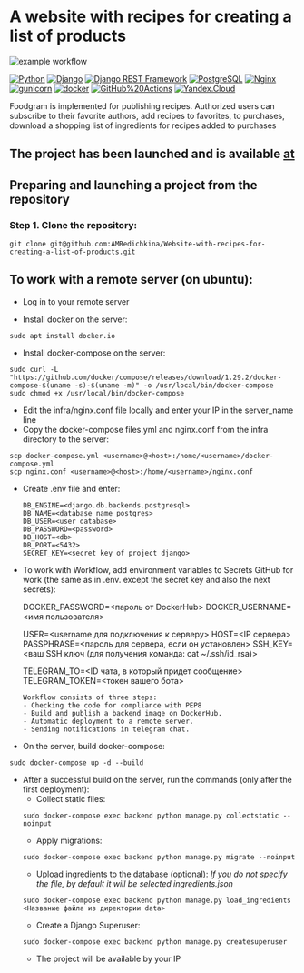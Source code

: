 # A website with recipes for creating a list of products
![example workflow](https://github.com/NIK-TIGER-BILL/foodgram-project-react/actions/workflows/foodgram_workflow.yml/badge.svg)  
  
[![Python](https://img.shields.io/badge/-Python-464646?style=flat-square&logo=Python)](https://www.python.org/)
[![Django](https://img.shields.io/badge/-Django-464646?style=flat-square&logo=Django)](https://www.djangoproject.com/)
[![Django REST Framework](https://img.shields.io/badge/-Django%20REST%20Framework-464646?style=flat-square&logo=Django%20REST%20Framework)](https://www.django-rest-framework.org/)
[![PostgreSQL](https://img.shields.io/badge/-PostgreSQL-464646?style=flat-square&logo=PostgreSQL)](https://www.postgresql.org/)
[![Nginx](https://img.shields.io/badge/-NGINX-464646?style=flat-square&logo=NGINX)](https://nginx.org/ru/)
[![gunicorn](https://img.shields.io/badge/-gunicorn-464646?style=flat-square&logo=gunicorn)](https://gunicorn.org/)
[![docker](https://img.shields.io/badge/-Docker-464646?style=flat-square&logo=docker)](https://www.docker.com/)
[![GitHub%20Actions](https://img.shields.io/badge/-GitHub%20Actions-464646?style=flat-square&logo=GitHub%20actions)](https://github.com/features/actions)
[![Yandex.Cloud](https://img.shields.io/badge/-Yandex.Cloud-464646?style=flat-square&logo=Yandex.Cloud)](https://cloud.yandex.ru/)



Foodgram is implemented for publishing recipes. Authorized users can subscribe to their favorite authors,
add recipes to favorites, to purchases, download a shopping list of ingredients for recipes added to purchases

## The project has been launched and is available [at](http://51.250.73.138/recipes)


## Preparing and launching a project from the repository

### Step 1. Clone the repository:
```
git clone git@github.com:AMRedichkina/Website-with-recipes-for-creating-a-list-of-products.git
```
## To work with a remote server (on ubuntu):
* Log in to your remote server

* Install docker on the server:
```
sudo apt install docker.io 
```
* Install docker-compose on the server:
```
sudo curl -L "https://github.com/docker/compose/releases/download/1.29.2/docker-compose-$(uname -s)-$(uname -m)" -o /usr/local/bin/docker-compose
sudo chmod +x /usr/local/bin/docker-compose
```
* Edit the infra/nginx.conf file locally and enter your IP in the server_name line
* Copy the docker-compose files.yml and nginx.conf from the infra directory to the server:
```
scp docker-compose.yml <username>@<host>:/home/<username>/docker-compose.yml
scp nginx.conf <username>@<host>:/home/<username>/nginx.conf
```

* Create .env file and enter:
    ```
    DB_ENGINE=<django.db.backends.postgresql>
    DB_NAME=<database name postgres>
    DB_USER=<user database>
    DB_PASSWORD=<password>
    DB_HOST=<db>
    DB_PORT=<5432>
    SECRET_KEY=<secret key of project django>
    ```
* To work with Workflow, add environment variables to Secrets GitHub for work
(the same as in .env. except the secret key and also the next secrets):
    
    DOCKER_PASSWORD=<пароль от DockerHub>
    DOCKER_USERNAME=<имя пользователя>
 

    USER=<username для подключения к серверу>
    HOST=<IP сервера>
    PASSPHRASE=<пароль для сервера, если он установлен>
    SSH_KEY=<ваш SSH ключ (для получения команда: cat ~/.ssh/id_rsa)>

    TELEGRAM_TO=<ID чата, в который придет сообщение>
    TELEGRAM_TOKEN=<токен вашего бота>
    ```
    Workflow consists of three steps:
    - Checking the code for compliance with PEP8
    - Build and publish a backend image on DockerHub. 
    - Automatic deployment to a remote server.
    - Sending notifications in telegram chat.
  
* On the server, build docker-compose:
```
sudo docker-compose up -d --build
```
* After a successful build on the server, run the commands (only after the first deployment):
    - Collect static files:
    ```
    sudo docker-compose exec backend python manage.py collectstatic --noinput
    ```
    - Apply migrations:
    ```
    sudo docker-compose exec backend python manage.py migrate --noinput
    ```
    - Upload ingredients to the database (optional):
    *If you do not specify the file, by default it will be selected ingredients.json*
    ```
    sudo docker-compose exec backend python manage.py load_ingredients <Название файла из директории data>
    ```
    - Create a Django Superuser:
    ```
    sudo docker-compose exec backend python manage.py createsuperuser
    ```
    - The project will be available by your IP
